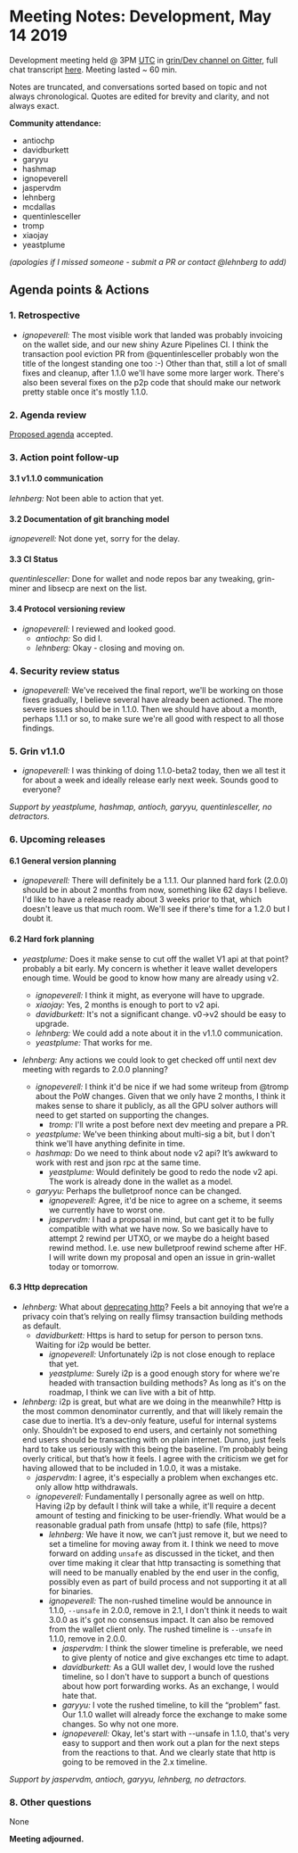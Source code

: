 # Meeting Notes: Development, May 14 2019

Development meeting held @ 3PM [UTC](http://www.timebie.com/std/utc.php) in [grin/Dev channel on Gitter](https://gitter.im/grin_community/dev), full chat transcript [here](https://gitter.im/grin_community/dev?at=5cdad83f6fd7c11cd8b82c4b). Meeting lasted ~ 60 min.

Notes are truncated, and conversations sorted based on topic and not always chronological. Quotes are edited for brevity and clarity, and not always exact.

**Community attendance:**

- antiochp
- davidburkett
- garyyu
- hashmap
- ignopeverell
- jaspervdm
- lehnberg
- mcdallas
- quentinlesceller
- tromp
- xiaojay
- yeastplume

_(apologies if I missed someone - submit a PR or contact @lehnberg to add)_

## Agenda points & Actions

### 1. Retrospective

- _ignopeverell:_  The most visible work that landed was probably invoicing on the wallet side, and our new shiny Azure Pipelines CI.  I think the transaction pool eviction PR from @quentinlesceller probably won the title of the longest standing one too :-) Other than that, still a lot of small fixes and cleanup,
after 1.1.0 we'll have some more larger work. There's also been several fixes on the p2p code that should make our network pretty stable once it's mostly 1.1.0.

### 2. Agenda review

[Proposed agenda](https://github.com/mimblewimble/grin-pm/issues/126) accepted. 

### 3. Action point follow-up

#### 3.1 v1.1.0 communication

_lehnberg:_ Not been able to action that yet.

#### 3.2 Documentation of git branching model

_ignopeverell:_ Not done yet, sorry for the delay.

#### 3.3 CI Status

_quentinlesceller:_ Done for wallet and node repos bar any tweaking, grin-miner and libsecp are next on the list. 

#### 3.4 Protocol versioning review

* _ignopeverell:_ I reviewed and looked good.
   * _antiochp:_ So did I.
   * _lehnberg:_ Okay - closing and moving on.

### 4. Security review status

- _ignopeverell:_   We've received the final report, we'll be working on those fixes gradually, I believe several have already been actioned.  The more severe issues should be in 1.1.0. Then we should have about a month, perhaps 1.1.1 or so, to make sure we're all good with respect to all those findings.
  
### 5. Grin v1.1.0

- _ignopeverell:_ I was thinking of doing 1.1.0-beta2 today, then we all test it for about a week and ideally release early next week. Sounds good to everyone?

_Support by yeastplume, hashmap, antioch, garyyu, quentinlesceller, no detractors._

### 6. Upcoming releases

#### 6.1 General version planning

- _ignopeverell:_ There will definitely be a 1.1.1. Our planned hard fork (2.0.0) should be in about 2 months from now, something like 62 days I believe. I'd like to have a release ready about 3 weeks prior to that, which doesn't leave us that much room. We'll see if there's time for a 1.2.0 but I doubt it. 

#### 6.2 Hard fork planning

- _yeastplume:_ Does it make sense to cut off the wallet V1 api at that point? probably a bit early. My concern is whether it leave wallet developers enough time. Would be good to know how many are already using v2.
   - _ignopeverell:_ I think it might, as everyone will have to upgrade.
   - _xiaojay:_ Yes, 2 months is enough to port to v2 api.
   - _davidburkett:_ It's not a significant change. v0->v2 should be easy to upgrade.
   - _lehnberg:_ We could add a note about it in the v1.1.0 communication.
   - _yeastplume:_ That works for me.

- _lehnberg:_ Any actions we could look to get checked off until next dev meeting with regards to 2.0.0 planning?
   - _ignopeverell:_ I think it'd be nice if we had some writeup from @tromp about the PoW changes. Given that we only have 2 months, I think it makes sense to share it publicly, as all the GPU solver authors will need to get started on supporting the changes.
      - _tromp:_ I'll write a post before next dev meeting and prepare a PR.
    - _yeastplume:_ We've been thinking about multi-sig a bit, but I don't think we'll have anything definite in time.
    - _hashmap:_ Do we need to think about node v2 api? It’s awkward to work with rest and json rpc at the same time.
       -  _yeastplume:_ Would definitely be good to redo the node v2 api. The work is already done in the wallet as a model.
    -  _garyyu:_ Perhaps the bulletproof nonce can be changed.
       - _ignopeverell:_  Agree, it'd be nice to agree on a scheme, it seems we currently have to worst one.
       - _jaspervdm:_ I had a proposal in mind, but cant get it to be fully compatible with what we have now. So we basically have to attempt 2 rewind per UTXO, or we maybe do a height based rewind method. I.e. use new bulletproof rewind scheme after HF. I will write down my proposal and open an issue in grin-wallet today or tomorrow.
  
#### 6.3 Http deprecation

 -  _lehnberg:_ What about [deprecating http](https://github.com/mimblewimble/grin-wallet/issues/66)? Feels a bit annoying that we’re a privacy coin that’s relying on really flimsy transaction building methods as default.
    -  _davidburkett:_  Https is hard to setup for person to person txns. Waiting for i2p would be better.
       - _ignopeverell:_ Unfortunately i2p is not close enough to replace that yet.
       - _yeastplume:_ Surely i2p is a good enough story for where we're headed with transaction building methods? As long as it's on the roadmap, I think we can live with a bit of http.
   - _lehnberg:_ i2p is great, but what are we doing in the meanwhile? Http is the most common denominator currently, and that will likely remain the case due to inertia. It’s a dev-only feature, useful for internal systems only. Shouldn’t be exposed to end users, and certainly not something end users should be transacting with on plain internet. Dunno, just feels hard to take us seriously with this being the baseline. I’m probably being overly critical, but that’s how it feels. I agree with the criticism we get for having allowed that to be included in 1.0.0, it was a mistake.
      - _jaspervdm:_ I agree, it's especially a problem when exchanges etc. only allow http withdrawals.
      - _ignopeverell:_ Fundamentally I personally agree as well on http. Having i2p by default I think will take a while, it'll require a decent amount of testing and finicking to be user-friendly. What would be a reasonable gradual path from unsafe (http) to safe (file, https)?
         - _lehnberg:_  We have it now, we can’t just remove it, but we need to set a timeline for moving away from it. I think we need to move forward on adding `unsafe` as discussed in the ticket, and then over time making it clear that http transacting is something that will need to be manually enabled by the end user in the config, possibly even as part of build process and not supporting it at all for binaries.
         - _ignopeverell:_ The non-rushed timeline would be announce in 1.1.0, `--unsafe` in 2.0.0, remove in 2.1, I don't think it needs to wait 3.0.0 as it's got no consensus impact. It can also be removed from the wallet client only. The rushed timeline is `--unsafe` in 1.1.0, remove in 2.0.0.
            - _jaspervdm:_ I think the slower timeline is preferable, we need to give plenty of notice and give exchanges etc time to adapt.
            - _davidburkett:_ As a GUI wallet dev, I would love the rushed timeline, so I don't have to support a bunch of questions about how port forwarding works. As an exchange, I would hate that.
            - _garyyu:_ I vote the rushed timeline, to kill the “problem” fast. Our 1.1.0 wallet will already force the exchange to make some changes. So why not one more.
            - _ignopeverell:_ Okay, let's start with --unsafe in 1.1.0, that's very easy to support and then work out a plan for the next steps from the reactions to that. And we clearly state that http is going to be removed in the 2.x timeline.

_Support by jaspervdm, antioch, garyyu, lehnberg, no detractors._

### 8. Other questions

None


**Meeting adjourned.**
